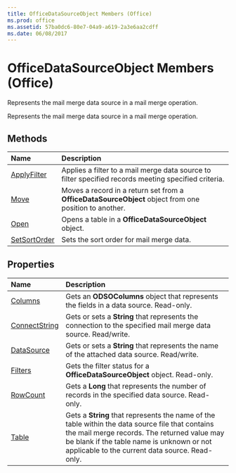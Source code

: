 ```yaml
---
title: OfficeDataSourceObject Members (Office)
ms.prod: office
ms.assetid: 57ba0dc6-80e7-04a9-a619-2a3e6aa2cdff
ms.date: 06/08/2017
---
```



# OfficeDataSourceObject Members (Office)
Represents the mail merge data source in a mail merge operation.

Represents the mail merge data source in a mail merge operation.


## Methods



|**Name**|**Description**|
|:-----|:-----|
|[ApplyFilter](officedatasourceobject-applyfilter-method-office.md)|Applies a filter to a mail merge data source to filter specified records meeting specified criteria.|
|[Move](officedatasourceobject-move-method-office.md)|Moves a record in a return set from a **OfficeDataSourceObject** object from one position to another.|
|[Open](officedatasourceobject-open-method-office.md)|Opens a table in a **OfficeDataSourceObject** object.|
|[SetSortOrder](officedatasourceobject-setsortorder-method-office.md)|Sets the sort order for mail merge data.|

## Properties



|**Name**|**Description**|
|:-----|:-----|
|[Columns](officedatasourceobject-columns-property-office.md)|Gets an **ODSOColumns** object that represents the fields in a data source. Read-only.|
|[ConnectString](officedatasourceobject-connectstring-property-office.md)|Gets or sets a **String** that represents the connection to the specified mail merge data source. Read/write.|
|[DataSource](officedatasourceobject-datasource-property-office.md)|Gets or sets a **String** that represents the name of the attached data source. Read/write.|
|[Filters](officedatasourceobject-filters-property-office.md)|Gets the filter status for a **OfficeDataSourceObject** object. Read-only.|
|[RowCount](officedatasourceobject-rowcount-property-office.md)|Gets a **Long** that represents the number of records in the specified data source. Read-only.|
|[Table](officedatasourceobject-table-property-office.md)|Gets a **String** that represents the name of the table within the data source file that contains the mail merge records. The returned value may be blank if the table name is unknown or not applicable to the current data source. Read-only.|

